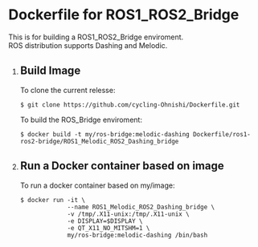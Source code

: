 # Dockerfile for ROS1_ROS2_Bridge
This is for building a ROS1_ROS2_Bridge enviroment.  
ROS distribution supports Dashing and Melodic.

1. ## Build Image
    To clone the current relesse:
    ```bash:bash
    $ git clone https://github.com/cycling-Ohnishi/Dockerfile.git
    ```
    To build the ROS_Bridge enviroment:
    ```bash:bash
    $ docker build -t my/ros-bridge:melodic-dashing Dockerfile/ros1-ros2-bridge/ROS1_Melodic_ROS2_Dashing_bridge
    ```

2. ## Run a Docker container based on image
    To run a docker container based on my/image:
    ```bash:bash
    $ docker run -it \
                 --name ROS1_Melodic_ROS2_Dashing_bridge \
                 -v /tmp/.X11-unix:/tmp/.X11-unix \
                 -e DISPLAY=$DISPLAY \
                 -e QT_X11_NO_MITSHM=1 \
                 my/ros-bridge:melodic-dashing /bin/bash
    ```